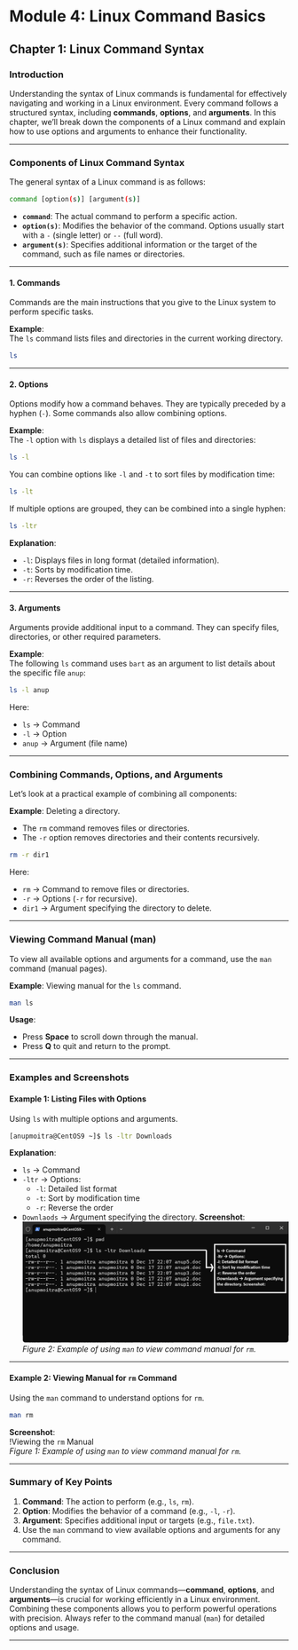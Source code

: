 # **Module 4: Linux Command Basics**

## **Chapter 1: Linux Command Syntax**

### **Introduction**
Understanding the syntax of Linux commands is fundamental for effectively navigating and working in a Linux environment. Every command follows a structured syntax, including **commands**, **options**, and **arguments**. In this chapter, we’ll break down the components of a Linux command and explain how to use options and arguments to enhance their functionality.

---

### **Components of Linux Command Syntax**

The general syntax of a Linux command is as follows:

```bash
command [option(s)] [argument(s)]
```

- **`command`**: The actual command to perform a specific action.
- **`option(s)`**: Modifies the behavior of the command. Options usually start with a `-` (single letter) or `--` (full word).
- **`argument(s)`**: Specifies additional information or the target of the command, such as file names or directories.

---

#### **1. Commands**
Commands are the main instructions that you give to the Linux system to perform specific tasks.

**Example**:  
The `ls` command lists files and directories in the current working directory.

```bash
ls
```

---

#### **2. Options**
Options modify how a command behaves. They are typically preceded by a hyphen (`-`). Some commands also allow combining options.

**Example**:  
The `-l` option with `ls` displays a detailed list of files and directories:

```bash
ls -l
```

You can combine options like `-l` and `-t` to sort files by modification time:

```bash
ls -lt
```

If multiple options are grouped, they can be combined into a single hyphen:

```bash
ls -ltr
```

**Explanation**:
- `-l`: Displays files in long format (detailed information).
- `-t`: Sorts by modification time.
- `-r`: Reverses the order of the listing.

---

#### **3. Arguments**
Arguments provide additional input to a command. They can specify files, directories, or other required parameters.

**Example**:  
The following `ls` command uses `bart` as an argument to list details about the specific file `anup`:

```bash
ls -l anup
```

Here:
- `ls` → Command
- `-l` → Option
- `anup` → Argument (file name)

---

### **Combining Commands, Options, and Arguments**

Let’s look at a practical example of combining all components:

**Example**: Deleting a directory.
- The `rm` command removes files or directories.
- The `-r` option removes directories and their contents recursively.

```bash
rm -r dir1
```

Here:
- `rm` → Command to remove files or directories.
- `-r` → Options (`-r` for recursive).
- `dir1` → Argument specifying the directory to delete.

---

### **Viewing Command Manual (man)**

To view all available options and arguments for a command, use the `man` command (manual pages).

**Example**: Viewing manual for the `ls` command.

```bash
man ls
```

**Usage**:
- Press **Space** to scroll down through the manual.
- Press **Q** to quit and return to the prompt.

---

### **Examples and Screenshots**

#### **Example 1: Listing Files with Options**
Using `ls` with multiple options and arguments.

```bash
[anupmoitra@CentOS9 ~]$ ls -ltr Downloads
```

**Explanation**:
- `ls` → Command
- `-ltr` → Options:
   - `-l`: Detailed list format
   - `-t`: Sort by modification time
   - `-r`: Reverse the order
- `Downlaods` → Argument specifying the directory.
**Screenshot**:  
   ![Created File](screenshots/01-listing-files-with-options.png)  
*Figure 2: Example of using `man` to view command manual for `rm`.*
---

#### **Example 2: Viewing Manual for `rm` Command**
Using the `man` command to understand options for `rm`.

```bash
man rm
```

**Screenshot**:  
!Viewing the `rm` Manual  
*Figure 1: Example of using `man` to view command manual for `rm`.*

---

### **Summary of Key Points**

1. **Command**: The action to perform (e.g., `ls`, `rm`).
2. **Option**: Modifies the behavior of a command (e.g., `-l`, `-r`).
3. **Argument**: Specifies additional input or targets (e.g., `file.txt`).
4. Use the `man` command to view available options and arguments for any command.

---

### **Conclusion**
Understanding the syntax of Linux commands—**command**, **options**, and **arguments**—is crucial for working efficiently in a Linux environment. Combining these components allows you to perform powerful operations with precision. Always refer to the command manual (`man`) for detailed options and usage.

---
